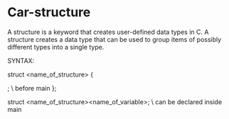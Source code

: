 # Car-structure
A structure is a keyword that creates user-defined data types in C. 
A structure creates a data type that can be used to group items of possibly different types into a single type.

SYNTAX:

struct <name_of_structure> {

; \ before main };

struct <name_of_structure><name_of_variable>; \ can be declared inside main
